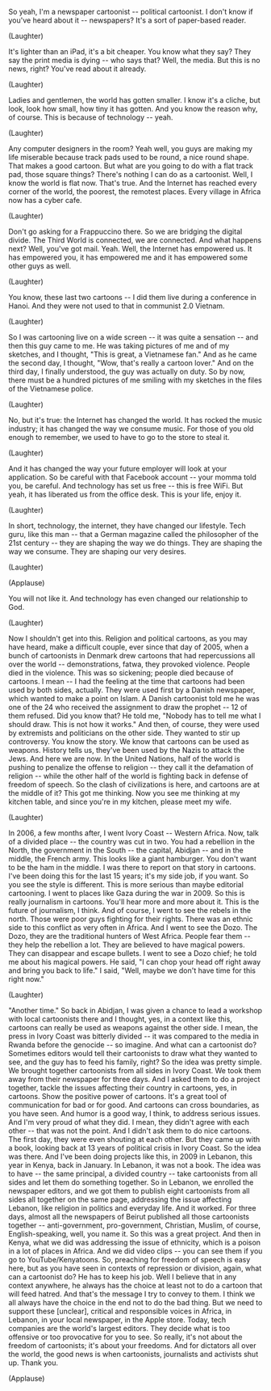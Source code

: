
So yeah, I&#39;m a newspaper cartoonist --
political cartoonist.
I don&#39;t know if you&#39;ve heard about it -- newspapers?
It&#39;s a sort of paper-based reader.

(Laughter)

It&#39;s lighter than an iPad,
it&#39;s a bit cheaper.
You know what they say?
They say the print media is dying --
who says that? Well, the media.
But this is no news, right?
You&#39;ve read about it already.

(Laughter)

Ladies and gentlemen,
the world has gotten smaller.
I know it&#39;s a cliche, but look,
look how small,
how tiny it has gotten.
And you know the reason why, of course.
This is because of technology -- yeah.

(Laughter)

Any computer designers in the room?
Yeah well,
you guys are making my life miserable
because track pads used to be round,
a nice round shape.
That makes a good cartoon.
But what are you going to do with a flat track pad,
those square things?
There&#39;s nothing I can do as a cartoonist.
Well, I know the world is flat now.
That&#39;s true.
And the Internet has reached
every corner of the world,
the poorest, the remotest places.
Every village in Africa now has a cyber cafe.

(Laughter)

Don&#39;t go asking for a Frappuccino there.
So we are bridging the digital divide.
The Third World is connected,
we are connected.
And what happens next?
Well, you&#39;ve got mail.
Yeah.
Well, the Internet has empowered us.
It has empowered you,
it has empowered me
and it has empowered some other guys as well.

(Laughter)

You know, these last two cartoons --
I did them live
during a conference in Hanoi.
And they were not used to that
in communist 2.0 Vietnam.

(Laughter)

So I was cartooning live on a wide screen --
it was quite a sensation --
and then this guy came to me.
He was taking pictures of me and of my sketches,
and I thought, &quot;This is great, a Vietnamese fan.&quot;
And as he came the second day,
I thought, &quot;Wow, that&#39;s really a cartoon lover.&quot;
And on the third day, I finally understood,
the guy was actually on duty.
So by now, there must be a hundred pictures of me
smiling with my sketches
in the files of the Vietnamese police.

(Laughter)


No, but it&#39;s true: the Internet has changed the world.
It has rocked the music industry;
it has changed the way we consume music.
For those of you old enough to remember,
we used to have to go to the store
to steal it.

(Laughter)

And it has changed the way
your future employer
will look at your application.
So be careful
with that Facebook account --
your momma told you, be careful.
And technology has set us free --
this is free WiFi.
But yeah, it has liberated us
from the office desk.
This is your life,
enjoy it.

(Laughter)

In short, technology, the internet,
they have changed our lifestyle.
Tech guru, like this man --
that a German magazine called the philosopher of the 21st century --
they are shaping the way we do things.
They are shaping the way we consume.
They are shaping our very desires.

(Laughter)


(Applause)

You will not like it.
And technology has even changed
our relationship to God.

(Laughter)

Now I shouldn&#39;t get into this.
Religion and political cartoons,
as you may have heard,
make a difficult couple,
ever since that day of 2005,
when a bunch of cartoonists in Denmark
drew cartoons that had repercussions all over the world --
demonstrations, fatwa,
they provoked violence. People died in the violence.
This was so sickening;
people died because of cartoons.
I mean --
I had the feeling at the time
that cartoons had been used by both sides, actually.
They were used first by a Danish newspaper,
which wanted to make a point on Islam.
A Danish cartoonist told me he was one of the 24
who received the assignment to draw the prophet --
12 of them refused. Did you know that?
He told me, &quot;Nobody has to tell me what I should draw.
This is not how it works.&quot;
And then, of course, they were used
by extremists and politicians on the other side.
They wanted to stir up controversy.
You know the story.
We know that cartoons can be used as weapons.
History tells us,
they&#39;ve been used by the Nazis
to attack the Jews.
And here we are now.
In the United Nations,
half of the world is pushing
to penalize the offense to religion --
they call it the defamation of religion --
while the other half of the world is fighting back
in defense of freedom of speech.
So the clash of civilizations is here,
and cartoons are at the middle of it?
This got me thinking.
Now you see me thinking
at my kitchen table,
and since you&#39;re in my kitchen,
please meet my wife.

(Laughter)

In 2006, a few months after,
I went Ivory Coast --
Western Africa.
Now, talk of a divided place -- the country was cut in two.
You had a rebellion in the North,
the government in the South -- the capital, Abidjan --
and in the middle, the French army.
This looks like a giant hamburger.
You don&#39;t want to be the ham in the middle.
I was there to report on that story
in cartoons.
I&#39;ve been doing this for the last 15 years;
it&#39;s my side job, if you want.
So you see the style is different.
This is more serious than maybe editorial cartooning.
I went to places like Gaza
during the war in 2009.
So this is really journalism in cartoons.
You&#39;ll hear more and more about it.
This is the future of journalism, I think.
And of course, I went to see the rebels in the north.
Those were poor guys fighting for their rights.
There was an ethnic side to this conflict
as very often in Africa.
And I went to see the Dozo.
The Dozo, they are the traditional hunters
of West Africa.
People fear them --
they help the rebellion a lot.
They are believed to have magical powers.
They can disappear and escape bullets.
I went to see a Dozo chief;
he told me about his magical powers.
He said, &quot;I can chop your head off right away
and bring you back to life.&quot;
I said, &quot;Well, maybe we don&#39;t have time for this right now.&quot;

(Laughter)

&quot;Another time.&quot;
So back in Abidjan,
I was given a chance to lead a workshop
with local cartoonists there
and I thought, yes,
in a context like this, cartoons can really be used as weapons
against the other side.
I mean, the press in Ivory Coast was bitterly divided --
it was compared to the media in Rwanda
before the genocide --
so imagine.
And what can a cartoonist do?
Sometimes editors would tell their cartoonists
to draw what they wanted to see,
and the guy has to feed his family, right?
So the idea was pretty simple.
We brought together cartoonists
from all sides in Ivory Coast.
We took them away from their newspaper for three days.
And I asked them to do a project together,
tackle the issues affecting their country
in cartoons, yes, in cartoons.
Show the positive power of cartoons.
It&#39;s a great tool of communication
for bad or for good.
And cartoons can cross boundaries,
as you have seen.
And humor is a good way, I think,
to address serious issues.
And I&#39;m very proud of what they did.
I mean, they didn&#39;t agree with each other -- that was not the point.
And I didn&#39;t ask them to do nice cartoons.
The first day, they were even shouting at each other.
But they came up with a book,
looking back at 13 years
of political crisis in Ivory Coast.
So the idea was there.
And I&#39;ve been doing projects like this,
in 2009 in Lebanon,
this year in Kenya, back in January.
In Lebanon, it was not a book.
The idea was to have --
the same principal, a divided country --
take cartoonists from all sides
and let them do something together.
So in Lebanon,
we enrolled the newspaper editors,
and we got them to publish
eight cartoonists from all sides all together on the same page,
addressing the issue affecting Lebanon,
like religion in politics and everyday life.
And it worked.
For three days, almost all the newspapers of Beirut
published all those cartoonists together --
anti-government,
pro-government,
Christian,
Muslim, of course,
English-speaking, well, you name it.
So this was a great project.
And then in Kenya, what we did
was addressing the issue of ethnicity,
which is a poison in a lot of places in Africa.
And we did video clips --
you can see them if you go to YouTube/Kenyatoons.
So, preaching for freedom of speech
is easy here,
but as you have seen
in contexts of repression or division,
again, what can a cartoonist do?
He has to keep his job.
Well I believe that in any context anywhere,
he always has the choice at least
not to do a cartoon
that will feed hatred.
And that&#39;s the message I try to convey to them.
I think we all always have the choice in the end
not to do the bad thing.
But we need to support
these [unclear], critical
and responsible voices
in Africa, in Lebanon,
in your local newspaper,
in the Apple store.
Today, tech companies
are the world&#39;s largest editors.
They decide what is too offensive
or too provocative for you to see.
So really, it&#39;s not about the freedom of cartoonists;
it&#39;s about your freedoms.
And for dictators all over the world,
the good news
is when cartoonists,
journalists and activists shut up.
Thank you.

(Applause)

